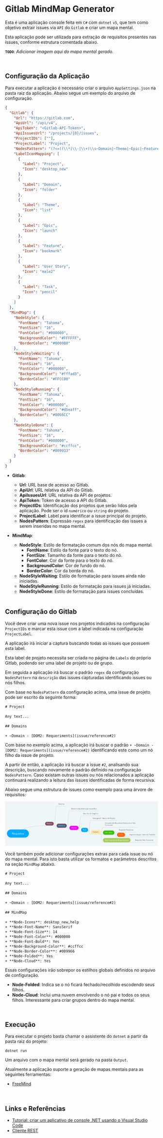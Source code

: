 # Gitlab MindMap Generator

Esta é uma aplicação console feita em `C#` com `dotnet` `v5`, que tem como objetivo extrair issues via `API` do `Gitlab` e criar um mapa mental.

Esta aplicação pode ser utilizada para extração de requisitos presentes nas issues, conforme estrutura comentada abaixo.

**`TODO`**: _Adicionar imagem aqui do mapa mental gerado._

<br>

## Configuração da Aplicação

Para executar a aplicação é necessário criar o arquivo `AppSettings.json` na pasta raiz da aplicação. Abaixo segue um exemplo do arquivo de configuração.

```json
{
  "Gitlab": {
    "Url": "https://gitlab.com",
    "ApiUrl": "/api/v4",
    "ApiToken": "<Gitlab-API-Token>",
    "ApiIssuesUrl": "/projects/{0}/issues",
    "ProjectIDs": [""],
    "ProjectLabel": "Project",
    "NodesPattern": "(?<=((\\*|\\-|\\+)\\s~Domain|~Theme|~Epic|~Feature|~\"User Story\").*?\\s\\-\\s)(.*?)(?<=\\))",
    "LabelIconMapping": [
      {
        "Label": "Project",
        "Icon": "desktop_new"
      },
      {
        "Label": "Domain",
        "Icon": "folder"
      },
      {
        "Label": "Theme",
        "Icon": "list"
      },
      {
        "Label": "Epic",
        "Icon": "launch"
      },
      {
        "Label": "Feature",
        "Icon": "bookmark"
      },
      {
        "Label": "User Story",
        "Icon": "male2"
      },
      {
        "Label": "Task",
        "Icon": "pencil"
      }
    ]
  },
  "MindMap": {
    "NodeStyle": {
      "FontName": "Tahoma",
      "FontSize": "16",
      "FontColor": "#000000",
      "BackgroundColor": "#FFFFFF",
      "BorderColor": "#000000"
    },
    "NodeStyleWaiting": {
      "FontName": "Tahoma",
      "FontSize": "16",
      "FontColor": "#000000",
      "BackgroundColor": "#fffad3",
      "BorderColor": "#FFCC00"
    },
    "NodeStyleRunning": {
      "FontName": "Tahoma",
      "FontSize": "16",
      "FontColor": "#000000",
      "BackgroundColor": "#d5eaff",
      "BorderColor": "#0066CC"
    },
    "NodeStyleDone": {
      "FontName": "Tahoma",
      "FontSize": "16",
      "FontColor": "#000000",
      "BackgroundColor": "#ccffcc",
      "BorderColor": "#009933"
    }
  }
}
```

* **Gitlab**:
  * **Url**: URL base de acesso ao Gitlab.
  * **ApiUrl**: URL relativa da API do Gitlab.
  * **ApiIssuesUrl**: URL relativa da API de projetos.
  * **ApiToken**: Token de acesso a API do Gitlab.
  * **ProjectIDs**: Identificação dos projetos que serão lidos pela aplicação. Pode ser o id `numérico` ou `string` do projeto.
  * **ProjectLabel**: Label para identificar a issue principal do projeto.
  * **NodesPattern**: Expressão `regex` para identificação das issues a serem inseridas no mapa mental.
* **MindMap**:
  * **NodeStyle**: Estilo de formatação comum dos nós do mapa mental.
    * **FontName**: Estilo da fonte para o texto do nó.
    * **FontSize**: Tamanho da fonte para o texto do nó.
    * **FontColor**: Cor da fonte para o texto do nó.
    * **BackgroundColor**: Cor de fundo do nó.
    * **BorderColor**: Cor da borda do nó.
  * **NodeStyleWaiting**: Estilo de formatação para issues ainda não iniciadas.
  * **NodeStyleRunning**: Estilo de formatação para issues já iniciadas.
  * **NodeStyleDone**: Estilo de formatação para issues concluídas.

  <br>
## Configuração do Gitlab

Você deve criar uma nova issue nos projetos indicados na configuração `ProjectIDs` e marcar esta issue com a label indicada na configuração `ProjectLabel`.

A aplicação irá iniciar a captura buscando todas as issues que possuem esta label.

Esta label de projeto necessita ser criada no página de `Labels` do próprio Gitlab, podendo ser uma label de projeto ou de grupo.

Em seguida a aplicação irá buscar o padrão `regex` da configuração `NodesPattern` na `descrição` das issues capturadas identificando issues ou nós filhos.

Com base no `NodesPattern` da configuração acima, uma issue de projeto pode ser escrito da seguinte forma:

```
# Project

Any text...

## Domains

+ ~Domain - [DOM2: Requeriments](issue/reference#2)
```

Com base no exemplo acima, a aplicação irá buscar o padrão `+ ~Domain - [DOM2: Requeriments](issue/reference#2)` identificando este como um nó filho da issue de projeto.

A partir de então, a aplicação irá buscar a issue `#2`, analisando sua descrição, buscando novamente o padrão definido na configuração `NodesPattern`. Caso existam outras issues ou nós relacionados a aplicação continuará realizando a leitura das issues identificadas de forma recursiva.

Abaixo segue uma estrutura de issues como exemplo para uma árvore de requisitos:

![Estrutura de Requisitos](Images/EstruturaRequisitos.png)

Você também pode adicionar configurações extras para cada issue ou nó do mapa mental. Para isto basta utilizar os formatos e parâmetros descritos na seção `MindMap` abaixo.

```
# Project

Any text...

## Domains

+ ~Domain - [DOM2: Requeriments](issue/reference#2)

## MindMap

+ **Node-Icons**: desktop_new,help
+ **Node-Font-Name**: SansSerif
+ **Node-Font-Size**: 14
+ **Node-Font-Color**: #000000
+ **Node-Font-Bold**: Yes
+ **Node-Background-Color**: #ccffcc
+ **Node-Border-Color**: #009966
+ **Node-Folded**: Yes
+ **Node-Cloud**: Yes
```

Essas configurações irão sobrepor os estilhos globais definidos no arquivo de configuração.

* **Node-Folded**: Indica se o nó ficará fechado/recolhido escodendo seus filhos.
* **Node-Cloud**: Inclui uma nuvem envolvendo o nó pai e todos os seus filhos. Interessante para criar grupos dentro do mapa mental.

<br>

## Execução

Para executar o projeto basta chamar o assistente do `dotnet` a partir da pasta raiz do projeto:

```shell
dotnet run
```

Um arquivo com o mapa mental será gerado na pasta `Output`.

Atualmente a aplicação suporte a geração de mapas mentais para as seguintes ferramentas:

* [FreeMind](http://freemind.sourceforge.net/wiki/index.php/Main_Page)

<br>

## Links e Referências

* [Tutorial: criar um aplicativo de console .NET usando o Visual Studio Code](https://docs.microsoft.com/pt-br/dotnet/core/tutorials/with-visual-studio-code)
* [Cliente REST](https://docs.microsoft.com/pt-br/dotnet/csharp/tutorials/console-webapiclient)
